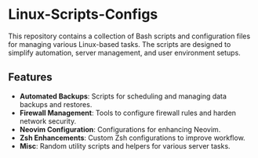 # Linux-Scripts-Configs

This repository contains a collection of Bash scripts and configuration files for managing various Linux-based tasks. The scripts are designed to simplify automation, server management, and user environment setups.

## Features

- **Automated Backups**: Scripts for scheduling and managing data backups and restores.
- **Firewall Management**: Tools to configure firewall rules and harden network security.
- **Neovim Configuration**: Configurations for enhancing Neovim.
- **Zsh Enhancements**: Custom Zsh configurations to improve workflow.
- **Misc**: Random utility scripts and helpers for various server tasks.
